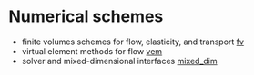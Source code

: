 # Numerical schemes
* finite volumes schemes for flow, elasticity, and transport [fv](fv)
* virtual element methods for flow [vem](vem)
* solver and mixed-dimensional interfaces [mixed_dim](mixed_dim)
